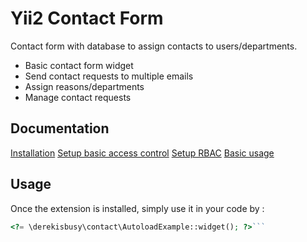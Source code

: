 Yii2 Contact Form
=================

Contact form with database to assign contacts to users/departments.

* Basic contact form widget
* Send contact requests to multiple emails
* Assign reasons/departments
* Manage contact requests


Documentation
------------

[Installation](docs/installation.md)
[Setup basic access control](docs/setup-basic-access-control.md)
[Setup RBAC](docs/setup-rbac.md)
[Basic usage](docs/basic-usage.md)

Usage
-----

Once the extension is installed, simply use it in your code by  :

```php
<?= \derekisbusy\contact\AutoloadExample::widget(); ?>```